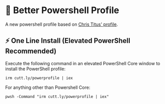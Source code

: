 # 🎨 Better Powershell Profile
A new powershell profile based on [Chris Titus' profile](https://github.com/ChrisTitusTech/powershell-profile). 

## ⚡ One Line Install (Elevated PowerShell Recommended)

Execute the following command in an elevated PowerShell Core window to install the PowerShell profile:

```
irm cutt.ly/powerprofile | iex
```

For anything other than Powershell Core:
```
pwsh -Command "irm cutt.ly/powerprofile | iex"
```
